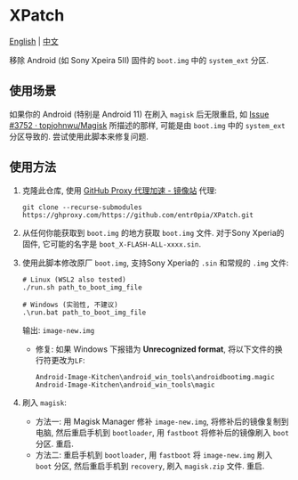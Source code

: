 # XPatch

[English](https://github.com/entr0pia/XPatch#readme) | [中文](https://github.com/entr0pia/XPatch/blob/master/readme_zh.md)

移除 Android (如 Sony Xpeira 5II) 固件的 ```boot.img``` 中的 ```system_ext``` 分区.

## 使用场景

如果你的 Android (特别是 Android 11) 在刷入 ```magisk``` 后无限重启, 如 [Issue #3752 · topjohnwu/Magisk](https://github.com/topjohnwu/Magisk/issues/3752) 所描述的那样, 可能是由 ```boot.img``` 中的 ```system_ext``` 分区导致的. 尝试使用此脚本来修复问题.

## 使用方法

1. 克隆此仓库, 使用 [GitHub Proxy 代理加速 - 镜像站](https://ghproxy.com/) 代理:
    ```shell
    git clone --recurse-submodules https://ghproxy.com/https://github.com/entr0pia/XPatch.git
    ```

2. 从任何你能获取到 ```boot.img``` 的地方获取 ```boot.img``` 文件. 对于Sony Xperia的固件, 它可能的名字是 ```boot_X-FLASH-ALL-xxxx.sin```.

3. 使用此脚本修改原厂 ```boot.img```, 支持Sony Xperia的 ```.sin``` 和常规的 ```.img``` 文件:
    ```shell
    # Linux (WSL2 also tested)
    ./run.sh path_to_boot_img_file
    ```
    ```shell
    # Windows (实验性, 不建议)
    .\run.bat path_to_boot_img_file
    ```
    输出: ```image-new.img```

    - 修复: 如果 Windows 下报错为 **Unrecognized format**, 将以下文件的换行符更改为```LF```:
        ```
        Android-Image-Kitchen\android_win_tools\androidbootimg.magic
        Android-Image-Kitchen\android_win_tools\magic
        ```

4. 刷入 ```magisk```:
    - 方法一: 用 Magisk Manager 修补 ```image-new.img```, 将修补后的镜像复制到电脑, 然后重启手机到 ```bootloader```, 用 ```fastboot``` 将修补后的镜像刷入 ```boot``` 分区. 重启.
    - 方法二: 重启手机到 ```bootloader```, 用 ```fastboot``` 将 ```image-new.img``` 刷入 ```boot``` 分区, 然后重启手机到 ```recovery```, 刷入 ```magisk.zip``` 文件. 重启.

